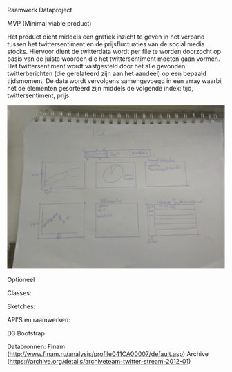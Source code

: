 Raamwerk Dataproject

MVP (Minimal viable product)

Het product dient middels een grafiek inzicht te geven in het verband tussen het twittersentiment en de prijsfluctuaties van de social media stocks.
Hiervoor dient de twitterdata wordt per file te worden doorzocht op basis van de juiste woorden die het twittersentiment moeten gaan vormen.
Het twittersentiment wordt vastgesteld door het alle gevonden twitterberichten (die gerelateerd zijn aan het aandeel) op een bepaald tijdsmoment.
De data wordt vervolgens samengevoegd in een array waarbij het de elementen gesorteerd zijn middels de volgende index: tijd, twittersentiment, prijs.

![UIdashboard](/DOCS/UIdashboard.jpg?raw=true "Dashboard")

Optioneel




Classes:

Sketches:

API'S en raamwerken:

D3
Bootstrap

Databronnen:
Finam (http://www.finam.ru/analysis/profile041CA00007/default.asp)
Archive (https://archive.org/details/archiveteam-twitter-stream-2012-01)

